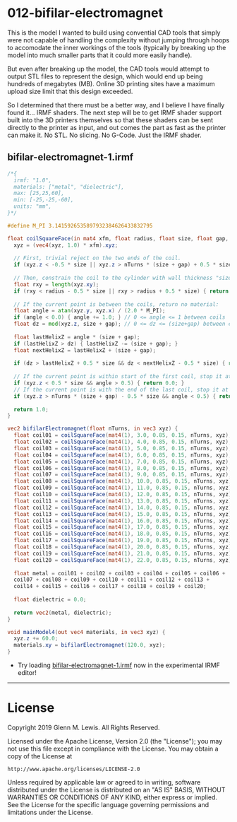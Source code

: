 # 012-bifilar-electromagnet

This is the model I wanted to build using convential CAD tools that simply
were not capable of handling the complexity without jumping through hoops
to accomodate the inner workings of the tools (typically by breaking up
the model into much smaller parts that it could more easily handle).

But even after breaking up the model, the CAD tools would attempt to output
STL files to represent the design, which would end up being hundreds of
megabytes (MB). Online 3D printing sites have a maximum upload size limit that
this design exceeded.

So I determined that there must be a better way, and I believe I have
finally found it... IRMF shaders. The next step will be to get IRMF shader
support built into the 3D printers themselves so that these shaders can
be sent directly to the printer as input, and out comes the part as fast
as the printer can make it. No STL. No slicing. No G-Code. Just the
IRMF shader.

## bifilar-electromagnet-1.irmf

```glsl
/*{
  irmf: "1.0",
  materials: ["metal", "dielectric"],
  max: [25,25,60],
  min: [-25,-25,-60],
  units: "mm",
}*/

#define M_PI 3.1415926535897932384626433832795

float coilSquareFace(in mat4 xfm, float radius, float size, float gap, float nTurns, in vec3 xyz) {
  xyz = (vec4(xyz, 1.0) * xfm).xyz;
  
  // First, trivial reject on the two ends of the coil.
  if (xyz.z < -0.5 * size || xyz.z > nTurns * (size + gap) + 0.5 * size) { return 0.0; }
  
  // Then, constrain the coil to the cylinder with wall thickness "size":
  float rxy = length(xyz.xy);
  if (rxy < radius - 0.5 * size || rxy > radius + 0.5 * size) { return 0.0; }
  
  // If the current point is between the coils, return no material:
  float angle = atan(xyz.y, xyz.x) / (2.0 * M_PI);
  if (angle < 0.0) { angle += 1.0; } // 0 <= angle <= 1 between coils
  float dz = mod(xyz.z, size + gap); // 0 <= dz <= (size+gap) between coils.
  
  float lastHelixZ = angle * (size + gap);
  if (lastHelixZ > dz) { lastHelixZ -= (size + gap); }
  float nextHelixZ = lastHelixZ + (size + gap);
  
  if (dz > lastHelixZ + 0.5 * size && dz < nextHelixZ - 0.5 * size) { return 0.0; }
  
  // If the current point is within start of the first coil, stop it at angle < 0.
  if (xyz.z < 0.5 * size && angle > 0.5) { return 0.0; }
  // If the current point is with the end of the last coil, stop it at angle > PI.
  if (xyz.z > nTurns * (size + gap) - 0.5 * size && angle < 0.5) { return 0.0; }
  
  return 1.0;
}

vec2 bifilarElectromagnet(float nTurns, in vec3 xyz) {
  float coil01 = coilSquareFace(mat4(1), 3.0, 0.85, 0.15, nTurns, xyz);
  float coil02 = coilSquareFace(mat4(1), 4.0, 0.85, 0.15, nTurns, xyz);
  float coil03 = coilSquareFace(mat4(1), 5.0, 0.85, 0.15, nTurns, xyz);
  float coil04 = coilSquareFace(mat4(1), 6.0, 0.85, 0.15, nTurns, xyz);
  float coil05 = coilSquareFace(mat4(1), 7.0, 0.85, 0.15, nTurns, xyz);
  float coil06 = coilSquareFace(mat4(1), 8.0, 0.85, 0.15, nTurns, xyz);
  float coil07 = coilSquareFace(mat4(1), 9.0, 0.85, 0.15, nTurns, xyz);
  float coil08 = coilSquareFace(mat4(1), 10.0, 0.85, 0.15, nTurns, xyz);
  float coil09 = coilSquareFace(mat4(1), 11.0, 0.85, 0.15, nTurns, xyz);
  float coil10 = coilSquareFace(mat4(1), 12.0, 0.85, 0.15, nTurns, xyz);
  float coil11 = coilSquareFace(mat4(1), 13.0, 0.85, 0.15, nTurns, xyz);
  float coil12 = coilSquareFace(mat4(1), 14.0, 0.85, 0.15, nTurns, xyz);
  float coil13 = coilSquareFace(mat4(1), 15.0, 0.85, 0.15, nTurns, xyz);
  float coil14 = coilSquareFace(mat4(1), 16.0, 0.85, 0.15, nTurns, xyz);
  float coil15 = coilSquareFace(mat4(1), 17.0, 0.85, 0.15, nTurns, xyz);
  float coil16 = coilSquareFace(mat4(1), 18.0, 0.85, 0.15, nTurns, xyz);
  float coil17 = coilSquareFace(mat4(1), 19.0, 0.85, 0.15, nTurns, xyz);
  float coil18 = coilSquareFace(mat4(1), 20.0, 0.85, 0.15, nTurns, xyz);
  float coil19 = coilSquareFace(mat4(1), 21.0, 0.85, 0.15, nTurns, xyz);
  float coil20 = coilSquareFace(mat4(1), 22.0, 0.85, 0.15, nTurns, xyz);
  
  float metal = coil01 + coil02 + coil03 + coil04 + coil05 + coil06 +
  coil07 + coil08 + coil09 + coil10 + coil11 + coil12 + coil13 +
  coil14 + coil15 + coil16 + coil17 + coil18 + coil19 + coil20;
  
  float dielectric = 0.0;
  
  return vec2(metal, dielectric);
}

void mainModel4(out vec4 materials, in vec3 xyz) {
  xyz.z += 60.0;
  materials.xy = bifilarElectromagnet(120.0, xyz);
}
```

* Try loading [bifilar-electromagnet-1.irmf](https://gmlewis.github.io/irmf-editor/?s=github.com/gmlewis/irmf/blob/master/examples/012-bifilar-electromagnet/bifilar-electromagnet-1.irmf) now in the experimental IRMF editor!

----------------------------------------------------------------------

# License

Copyright 2019 Glenn M. Lewis. All Rights Reserved.

Licensed under the Apache License, Version 2.0 (the "License");
you may not use this file except in compliance with the License.
You may obtain a copy of the License at

    http://www.apache.org/licenses/LICENSE-2.0

Unless required by applicable law or agreed to in writing, software
distributed under the License is distributed on an "AS IS" BASIS,
WITHOUT WARRANTIES OR CONDITIONS OF ANY KIND, either express or implied.
See the License for the specific language governing permissions and
limitations under the License.
